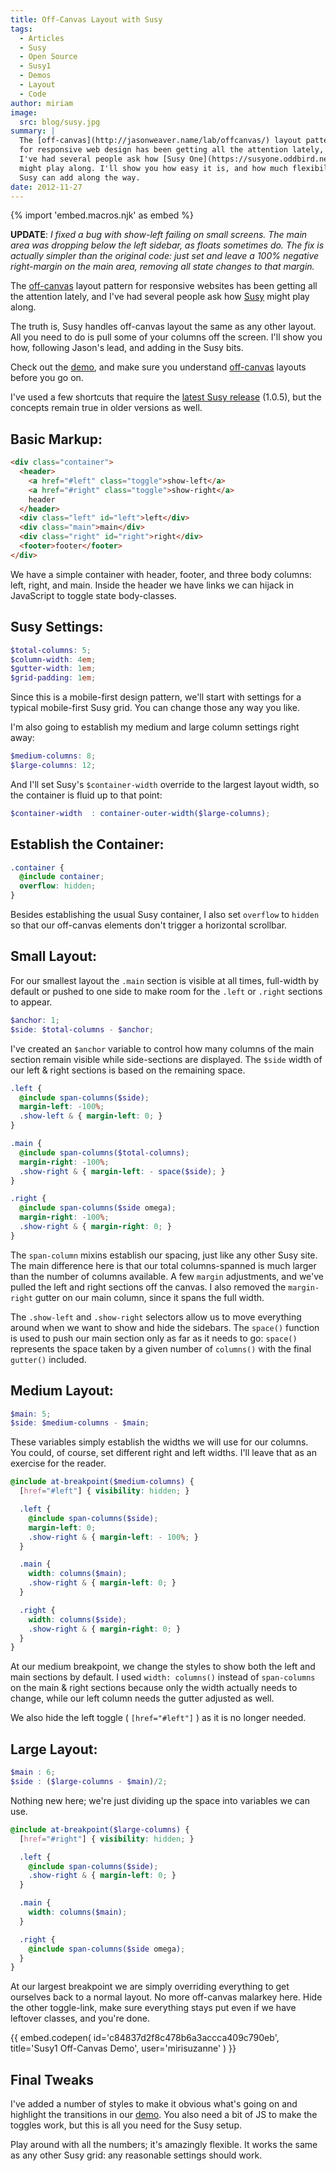 ```yaml
---
title: Off-Canvas Layout with Susy
tags:
  - Articles
  - Susy
  - Open Source
  - Susy1
  - Demos
  - Layout
  - Code
author: miriam
image:
  src: blog/susy.jpg
summary: |
  The [off-canvas](http://jasonweaver.name/lab/offcanvas/) layout pattern
  for responsive web design has been getting all the attention lately, and
  I've had several people ask how [Susy One](https://susyone.oddbird.net/)
  might play along. I'll show you how easy it is, and how much flexibility
  Susy can add along the way.
date: 2012-11-27
---
```


{% import 'embed.macros.njk' as embed %}

**UPDATE**: _I fixed a bug with show-left failing on small screens. The
main area was dropping below the left sidebar, as floats sometimes do.
The fix is actually simpler than the original code: just set and leave a
100% negative right-margin on the main area, removing all state changes
to that margin._

The [off-canvas](http://jasonweaver.name/lab/offcanvas/) layout pattern
for responsive websites has been getting all the attention lately, and
I've had several people ask how [Susy](/susy/) might play along.

The truth is, Susy handles off-canvas layout the same as any other
layout. All you need to do is pull some of your columns off the screen.
I'll show you how, following Jason's lead, and adding in the Susy bits.

Check out the
[demo](https://codepen.io/mirisuzanne/pen/c84837d2f8c478b6a3accca409c790eb),
and make sure you understand
[off-canvas](http://jasonweaver.name/lab/offcanvas/) layouts before you
go on.

I've used a few shortcuts that require the [latest Susy
release](http://rubygems.org/gems/susy) (1.0.5), but the concepts remain
true in older versions as well.

## Basic Markup:

```html
<div class="container">
  <header>
    <a href="#left" class="toggle">show-left</a>
    <a href="#right" class="toggle">show-right</a>
    header
  </header>
  <div class="left" id="left">left</div>
  <div class="main">main</div>
  <div class="right" id="right">right</div>
  <footer>footer</footer>
</div>
```

We have a simple container with header, footer, and three body columns:
left, right, and main. Inside the header we have links we can hijack in
JavaScript to toggle state body-classes.

## Susy Settings:

```scss
$total-columns: 5;
$column-width: 4em;
$gutter-width: 1em;
$grid-padding: 1em;
```

Since this is a mobile-first design pattern, we'll start with settings
for a typical mobile-first Susy grid. You can change those any way you
like.

I'm also going to establish my medium and large column settings right
away:

```scss
$medium-columns: 8;
$large-columns: 12;
```

And I'll set Susy's `$container-width` override to the largest layout
width, so the container is fluid up to that point:


```scss
$container-width  : container-outer-width($large-columns);
```

## Establish the Container:

```scss
.container {
  @include container;
  overflow: hidden;
}
```

Besides establishing the usual Susy container, I also set `overflow` to
`hidden` so that our off-canvas elements don't trigger a horizontal
scrollbar.

## Small Layout:

For our smallest layout the `.main` section is visible at all times,
full-width by default or pushed to one side to make room for the `.left`
or `.right` sections to appear.

```scss
$anchor: 1;
$side: $total-columns - $anchor;
```

I've created an `$anchor` variable to control how many columns of the
main section remain visible while side-sections are displayed. The
`$side` width of our left & right sections is based on the remaining
space.

```scss
.left {
  @include span-columns($side);
  margin-left: -100%;
  .show-left & { margin-left: 0; }
}

.main {
  @include span-columns($total-columns);
  margin-right: -100%;
  .show-right & { margin-left: - space($side); }
}

.right {
  @include span-columns($side omega);
  margin-right: -100%;
  .show-right & { margin-right: 0; }
}
```

The `span-column` mixins establish our spacing, just like any other Susy
site. The main difference here is that our total columns-spanned is much
larger than the number of columns available. A few `margin` adjustments,
and we've pulled the left and right sections off the canvas. I also
removed the `margin-right` gutter on our main column, since it spans the
full width.

The `.show-left` and `.show-right` selectors allow us to move everything
around when we want to show and hide the sidebars. The `space()`
function is used to push our main section only as far as it needs to go:
`space()` represents the space taken by a given number of `columns()`
with the final `gutter()` included.

## Medium Layout:

```scss
$main: 5;
$side: $medium-columns - $main;
```

These variables simply establish the widths we will use for our columns.
You could, of course, set different right and left widths. I'll leave
that as an exercise for the reader.

```scss
@include at-breakpoint($medium-columns) {
  [href="#left"] { visibility: hidden; }

  .left {
    @include span-columns($side);
    margin-left: 0;
    .show-right & { margin-left: - 100%; }
  }

  .main {
    width: columns($main);
    .show-right & { margin-left: 0; }
  }

  .right {
    width: columns($side);
    .show-right & { margin-right: 0; }
  }
}
```

At our medium breakpoint, we change the styles to show both the left and
main sections by default. I used `width: columns()` instead of
`span-columns` on the main & right sections because only the width
actually needs to change, while our left column needs the gutter
adjusted as well.

We also hide the left toggle ( `[href="#left"]` ) as it is no longer
needed.

## Large Layout:

```scss
$main : 6;
$side : ($large-columns - $main)/2;
```

Nothing new here; we're just dividing up the space into variables we can
use.

```scss
@include at-breakpoint($large-columns) {
  [href="#right"] { visibility: hidden; }

  .left {
    @include span-columns($side);
    .show-right & { margin-left: 0; }
  }

  .main {
    width: columns($main);
  }

  .right {
    @include span-columns($side omega);
  }
}
```

At our largest breakpoint we are simply overriding everything to get
ourselves back to a normal layout. No more off-canvas malarkey here.
Hide the other toggle-link, make sure everything stays put even if we
have leftover classes, and you're done.

{{ embed.codepen(
  id='c84837d2f8c478b6a3accca409c790eb',
  title='Susy1 Off-Canvas Demo',
  user='mirisuzanne'
) }}

## Final Tweaks

I've added a number of styles to make it obvious what's going on and
highlight the transitions in our
[demo](https://codepen.io/mirisuzanne/pen/c84837d2f8c478b6a3accca409c790eb).
You also need a bit of JS to make the toggles work, but this is all you
need for the Susy setup.

Play around with all the numbers; it's amazingly flexible. It works the
same as any other Susy grid: any reasonable settings should work.

